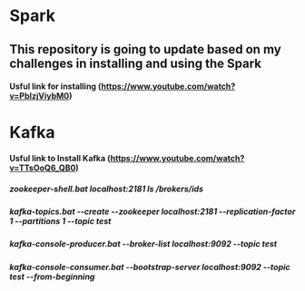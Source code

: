 # Spark
## This repository is going to update based on my challenges in installing and using the Spark
#### Usful link for installing (https://www.youtube.com/watch?v=PbIzjViybM0)




# Kafka
#### Usful link to Install Kafka (https://www.youtube.com/watch?v=TTsOoQ6_QB0)

##### zookeeper-shell.bat localhost:2181 ls /brokers/ids
##### kafka-topics.bat --create --zookeeper localhost:2181 --replication-factor 1 --partitions 1 --topic test
##### kafka-console-producer.bat --broker-list localhost:9092 --topic test
##### kafka-console-consumer.bat --bootstrap-server localhost:9092 --topic test --from-beginning
